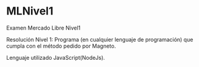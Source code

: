# MLNivel1
Examen Mercado Libre Nivel1

Resolución Nivel 1:
  Programa (en cualquier lenguaje de programación) que cumpla con el método pedido por
  Magneto.

Lenguaje utilizado JavaScript(NodeJs).
